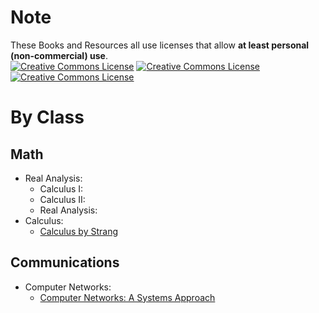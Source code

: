# Note
These Books and Resources all use licenses that allow **at least personal (non-commercial) use**.  
<a rel="license" href="http://creativecommons.org/licenses/by-nc/4.0/"><img alt="Creative Commons License" style="border-width:0" src="https://i.creativecommons.org/l/by-nc/4.0/80x15.png" /></a>
<a rel="license" href="http://creativecommons.org/licenses/by/4.0/"><img alt="Creative Commons License" style="border-width:0" src="https://i.creativecommons.org/l/by/4.0/80x15.png" /></a>
<a rel="license" href="http://creativecommons.org/licenses/by-sa/4.0/"><img alt="Creative Commons License" style="border-width:0" src="https://i.creativecommons.org/l/by-sa/4.0/80x15.png" /></a>
# By Class
## Math
* Real Analysis:
  * Calculus I: 
  * Calculus II:
  * Real Analysis:
* Calculus:
  * [Calculus by Strang](https://ocw.mit.edu/ans7870/resources/Strang/Edited/Calculus/Calculus.pdf)
## Communications
* Computer Networks: 
  * [Computer Networks: A Systems Approach](https://book.systemsapproach.org/)
